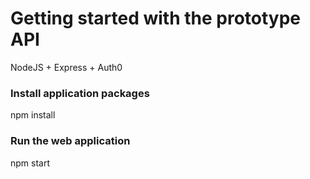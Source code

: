 # Getting started with the prototype API
NodeJS + Express + Auth0

### Install application packages
npm install 

### Run the web application
npm start
